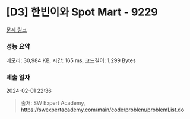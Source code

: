 # [D3] 한빈이와 Spot Mart - 9229 

[문제 링크](https://swexpertacademy.com/main/code/problem/problemDetail.do?contestProbId=AW8Wj7cqbY0DFAXN) 

### 성능 요약

메모리: 30,984 KB, 시간: 165 ms, 코드길이: 1,299 Bytes

### 제출 일자

2024-02-01 22:36



> 출처: SW Expert Academy, https://swexpertacademy.com/main/code/problem/problemList.do
